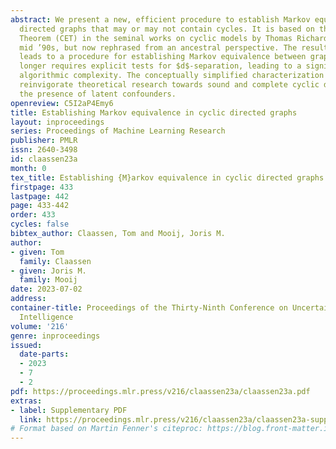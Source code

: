 ```yaml
---
abstract: We present a new, efficient procedure to establish Markov equivalence between
  directed graphs that may or may not contain cycles. It is based on the Cyclic Equivalence
  Theorem (CET) in the seminal works on cyclic models by Thomas Richardson in the
  mid ’90s, but now rephrased from an ancestral perspective. The resulting characterization
  leads to a procedure for establishing Markov equivalence between graphs that no
  longer requires explicit tests for $d$-separation, leading to a significantly reduced
  algorithmic complexity. The conceptually simplified characterization may help to
  reinvigorate theoretical research towards sound and complete cyclic discovery in
  the presence of latent confounders.
openreview: C5I2aP4Emy6
title: Establishing Markov equivalence in cyclic directed graphs
layout: inproceedings
series: Proceedings of Machine Learning Research
publisher: PMLR
issn: 2640-3498
id: claassen23a
month: 0
tex_title: Establishing {M}arkov equivalence in cyclic directed graphs
firstpage: 433
lastpage: 442
page: 433-442
order: 433
cycles: false
bibtex_author: Claassen, Tom and Mooij, Joris M.
author:
- given: Tom
  family: Claassen
- given: Joris M.
  family: Mooij
date: 2023-07-02
address:
container-title: Proceedings of the Thirty-Ninth Conference on Uncertainty in Artificial
  Intelligence
volume: '216'
genre: inproceedings
issued:
  date-parts:
  - 2023
  - 7
  - 2
pdf: https://proceedings.mlr.press/v216/claassen23a/claassen23a.pdf
extras:
- label: Supplementary PDF
  link: https://proceedings.mlr.press/v216/claassen23a/claassen23a-supp.pdf
# Format based on Martin Fenner's citeproc: https://blog.front-matter.io/posts/citeproc-yaml-for-bibliographies/
---
```

